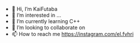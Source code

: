 - 👋 Hi, I’m KaiFutaba
- 👀 I’m interested in ...
- 🌱 I’m currently learning C++
- 💞️ I’m looking to collaborate on
- 📫 How to reach me https://instagram.com/el.fvhri

<!---
KaiFutaba/KaiFutaba is a ✨ special ✨ repository because its `README.md` (this file) appears on your GitHub profile.
You can click the Preview link to take a look at your changes.
--->
